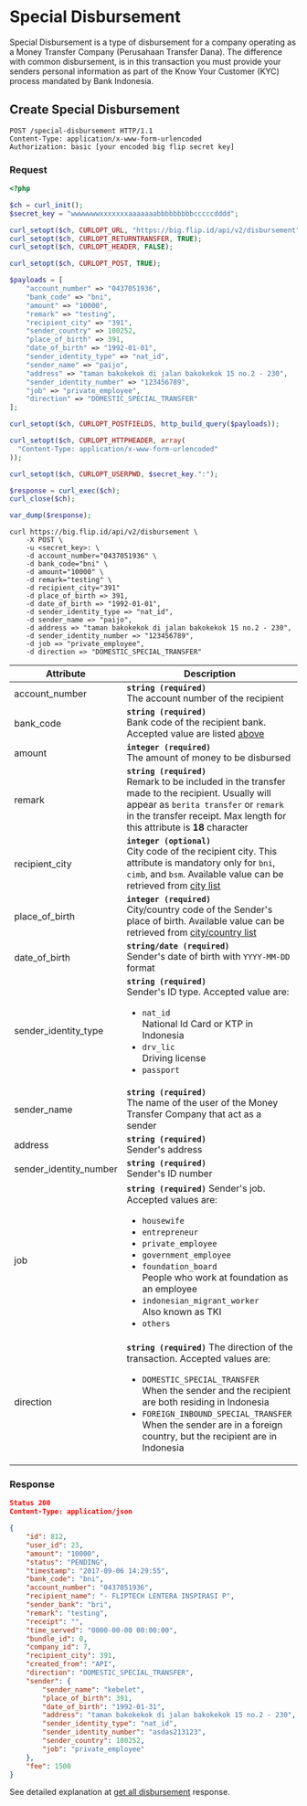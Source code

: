 # Special Disbursement

Special Disbursement is a type of disbursement for a company operating as a Money Transfer Company (Perusahaan Transfer Dana). The difference with common disbursement, is in this transaction you must provide your senders personal information as part of the Know Your Customer (KYC) process mandated by Bank Indonesia.

## Create Special Disbursement

```http
POST /special-disbursement HTTP/1.1
Content-Type: application/x-www-form-urlencoded
Authorization: basic [your encoded big flip secret key]
```

### Request

```php
<?php

$ch = curl_init();
$secret_key = "wwwwwwwxxxxxxxaaaaaaabbbbbbbbbcccccdddd";

curl_setopt($ch, CURLOPT_URL, "https://big.flip.id/api/v2/disbursement");
curl_setopt($ch, CURLOPT_RETURNTRANSFER, TRUE);
curl_setopt($ch, CURLOPT_HEADER, FALSE);

curl_setopt($ch, CURLOPT_POST, TRUE);

$payloads = [
    "account_number" => "0437051936",
    "bank_code" => "bni",
    "amount" => "10000",
    "remark" => "testing",
    "recipient_city" => "391",
    "sender_country" => 100252,
    "place_of_birth" => 391,
    "date_of_birth" => "1992-01-01",
    "sender_identity_type" => "nat_id",
    "sender_name" => "paijo",
    "address" => "taman bakokekok di jalan bakokekok 15 no.2 - 230",
    "sender_identity_number" => "123456789",
    "job" => "private_employee",
    "direction" => "DOMESTIC_SPECIAL_TRANSFER"
];

curl_setopt($ch, CURLOPT_POSTFIELDS, http_build_query($payloads));

curl_setopt($ch, CURLOPT_HTTPHEADER, array(
  "Content-Type: application/x-www-form-urlencoded"
));

curl_setopt($ch, CURLOPT_USERPWD, $secret_key.":");

$response = curl_exec($ch);
curl_close($ch);

var_dump($response);
```

```shell
curl https://big.flip.id/api/v2/disbursement \
    -X POST \
    -u <secret_key>: \
    -d account_number="0437051936" \
    -d bank_code="bni" \
    -d amount="10000" \
    -d remark="testing" \
    -d recipient_city="391"
    -d place_of_birth => 391,
    -d date_of_birth => "1992-01-01",
    -d sender_identity_type => "nat_id",
    -d sender_name => "paijo",
    -d address => "taman bakokekok di jalan bakokekok 15 no.2 - 230",
    -d sender_identity_number => "123456789",
    -d job => "private_employee",
    -d direction => "DOMESTIC_SPECIAL_TRANSFER"
```

Attribute | Description
----------|-------------
account_number | **`string (required)`** <br> The account number of the recipient
bank_code | **`string (required)`** <br> Bank code of the recipient bank. Accepted value are listed [above](#disbursement)
amount | **`integer (required)`** <br> The amount of money to be disbursed
remark | **`string (required)`** <br> Remark to be included in the transfer made to the recipient. Usually will appear as `berita transfer` or `remark` in the transfer receipt. Max length for this attribute is **18** character
recipient_city | **`integer (optional)`** <br> City code of the recipient city. This attribute is mandatory only for `bni`, `cimb`, and `bsm`. Available value can be retrieved from [city list](#city-list)
place_of_birth | **`integer (required)`** <br> City/country code of the Sender's place of birth. Available value can be retrieved from [city/country list](#city-and-country-list)
date_of_birth | **`string/date (required)`** <br> Sender's date of birth with `YYYY-MM-DD` format
sender_identity_type | **`string (required)`** <br> Sender's ID type. Accepted value are: <br><ul><li>`nat_id`<br>National Id Card or KTP in Indonesia</li><li>`drv_lic`<br>Driving license</li><li>`passport`</li></ul>
sender_name | **`string (required)`** <br> The name of the user of the Money Transfer Company that act as a sender
address | **`string (required)`** <br> Sender's address
sender_identity_number | **`string (required)`** <br> Sender's ID number
job | **`string (required)`** Sender's job. Accepted values are:<br><ul><li>`housewife`</li><li>`entrepreneur`</li><li>`private_employee`</li><li>`government_employee`</li><li>`foundation_board`<br>People who work at foundation as an employee</li><li>`indonesian_migrant_worker`<br>Also known as TKI</li><li>`others`</li></ul>
direction | **`string (required)`** The direction of the transaction. Accepted values are: <br><ul><li>`DOMESTIC_SPECIAL_TRANSFER`<br>When the sender and the recipient are both residing in Indonesia</li><li>`FOREIGN_INBOUND_SPECIAL_TRANSFER`<br>When the sender are in a foreign country, but the recipient are in Indonesia</li></ul>

### Response

```json
Status 200
Content-Type: application/json

{
    "id": 812,
    "user_id": 23,
    "amount": "10000",
    "status": "PENDING",
    "timestamp": "2017-09-06 14:29:55",
    "bank_code": "bni",
    "account_number": "0437051936",
    "recipient_name": "- FLIPTECH LENTERA INSPIRASI P",
    "sender_bank": "bri",
    "remark": "testing",
    "receipt": "",
    "time_served": "0000-00-00 00:00:00",
    "bundle_id": 0,
    "company_id": 7,
    "recipient_city": 391,
    "created_from": "API",
    "direction": "DOMESTIC_SPECIAL_TRANSFER",
    "sender": {
        "sender_name": "kebelet",
        "place_of_birth": 391,
        "date_of_birth": "1992-01-31",
        "address": "taman bakokekok di jalan bakokekok 15 no.2 - 230",
        "sender_identity_type": "nat_id",
        "sender_identity_number": "asdas213123",
        "sender_country": 100252,
        "job": "private_employee"
    },
    "fee": 1500
}
```

See detailed explanation at [get all disbursement](#get-all-disbursement) response.
